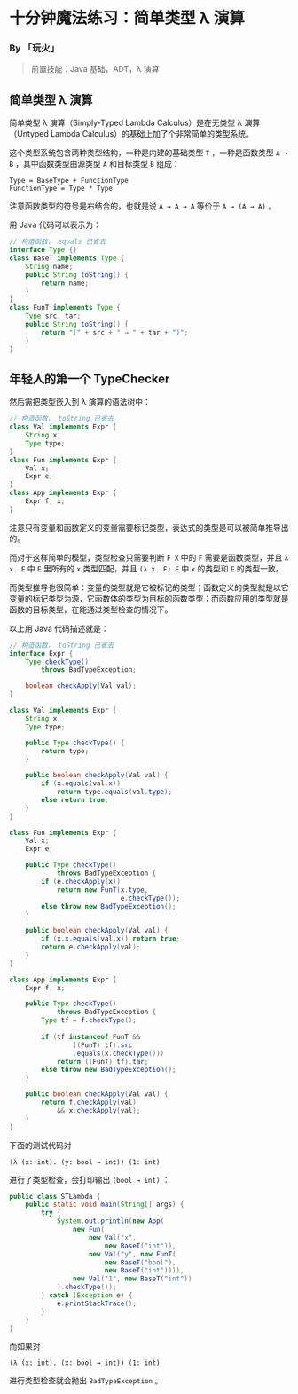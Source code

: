 # 十分钟魔法练习：简单类型 λ 演算

### By 「玩火」

> 前置技能：Java 基础，ADT，λ 演算

## 简单类型 λ 演算

简单类型 λ 演算（Simply-Typed Lambda Calculus）是在无类型 λ 演算（Untyped Lambda Calculus）的基础上加了个非常简单的类型系统。

这个类型系统包含两种类型结构，一种是内建的基础类型 `T` ，一种是函数类型 `A → B` ，其中函数类型由源类型 `A` 和目标类型 `B` 组成：

```
Type = BaseType + FunctionType
FunctionType = Type * Type
```

注意函数类型的符号是右结合的，也就是说 `A → A → A` 等价于 `A → (A → A)` 。

用 Java 代码可以表示为：

```java
// 构造函数， equals 已省去
interface Type {}
class BaseT implements Type {
    String name;
    public String toString() {
        return name;
    }
}
class FunT implements Type {
    Type src, tar;
    public String toString() {
        return "(" + src + " → " + tar + ")";
    }
}
```

## 年轻人的第一个 TypeChecker

然后需把类型嵌入到 λ 演算的语法树中：

```java
// 构造函数， toString 已省去
class Val implements Expr {
    String x;
    Type type;
}
class Fun implements Expr {
    Val x;
    Expr e;
}
class App implements Expr {
    Expr f, x;
}
```

注意只有变量和函数定义的变量需要标记类型，表达式的类型是可以被简单推导出的。

而对于这样简单的模型，类型检查只需要判断 `F X` 中的 `F` 需要是函数类型，并且 `λ x. E` 中 `E` 里所有的 `x` 类型匹配，并且 `(λ x. F) E` 中 `x` 的类型和 `E` 的类型一致。

而类型推导也很简单：变量的类型就是它被标记的类型；函数定义的类型就是以它变量的标记类型为源，它函数体的类型为目标的函数类型；而函数应用的类型就是函数的目标类型，在能通过类型检查的情况下。

以上用 Java 代码描述就是：

```java
// 构造函数， toString 已省去
interface Expr {
    Type checkType() 
        throws BadTypeException;

    boolean checkApply(Val val);
}

class Val implements Expr {
    String x;
    Type type;

    public Type checkType() {
        return type;
    }

    public boolean checkApply(Val val) {
        if (x.equals(val.x))
            return type.equals(val.type);
        else return true;
    }
}

class Fun implements Expr {
    Val x;
    Expr e;

    public Type checkType() 
            throws BadTypeException {
        if (e.checkApply(x))
            return new FunT(x.type, 
                            e.checkType());
        else throw new BadTypeException();
    }

    public boolean checkApply(Val val) {
        if (x.x.equals(val.x)) return true;
        return e.checkApply(val);
    }
}

class App implements Expr {
    Expr f, x;

    public Type checkType() 
            throws BadTypeException {
        Type tf = f.checkType();
        
        if (tf instanceof FunT &&
                ((FunT) tf).src
                .equals(x.checkType()))
            return ((FunT) tf).tar;
        else throw new BadTypeException();
    }

    public boolean checkApply(Val val) {
        return f.checkApply(val) 
            && x.checkApply(val);
    }
}
```

下面的测试代码对

 ````
(λ (x: int). (y: bool → int)) (1: int)
 ````

进行了类型检查，会打印输出 `(bool → int)` ：

```java
public class STLambda {
    public static void main(String[] args) {
        try {
            System.out.println(new App(
                new Fun(
                    new Val("x", 
                        new BaseT("int")),
                    new Val("y", new FunT(
                        new BaseT("bool"),
                        new BaseT("int")))),
                new Val("1", new BaseT("int"))
            ).checkType());
        } catch (Exception e) {
            e.printStackTrace();
        }
    }
}
```

而如果对

```
(λ (x: int). (x: bool → int)) (1: int)
```

进行类型检查就会抛出 `BadTypeException` 。